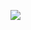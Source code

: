 [![](https://mermaid.ink/img/pako:eNp9VmtvmzAU_SuWp02blD7okj6YNCkEkrTd1qqPVRqZKgec4JXYyDZrs6r_fb7GpCGPfogCPuceru891_CME5FS7ONJLh6TjEiNbsIRR-j9exQSTdDF-A9NtEIfZ4aXq0-AqXI8laTIUHgRL5N-A4hQN464Znruo0sqleBoDwWlYpwq9dv3_dREmICKG8QB4Q-omySi5HoN7sXfBOFry2HcAzqVhUl4vgZHcSiSckY3CPbjbm-IbiThakLlGjyI75ik2_Fh3Mto8rCdcBpHf81zbe3WwLP4mmqdU8gMXdFCyNUEKU9H3JX_oqCSaGbqF_G0EIxDFx6ZztDt1TdE0lSagtKVjkSX8YJdt8OLR7jqyEJpZKA9CmuMqhGGLGgNVX2BoOXWNEPHBrknFbIxvgfx0LtmXG5WNvJD4C83tRmXvCJbEo5AoG57Mzh1qxvj-hC37IlmLEmye-2QjfEDiG-YpinwaKC3FYZ26w1brWwesLc1Tm2PrfM-oDs6zoR4WGk2gKplEqrQ-1pgo94Z6FUOZXzaVFILD99Ly9iocG7rms4Y31ZZwN7a1fIs2FOmb44oFKVTqpAdg5yMzYkEjK6HdnaQqaKkRFO1d1uk8D_CZvkr6lpKxegqJRIGoNVwjMADSvCmSgAUS6tY16KUCUUTIZGxjyP1vc0MMIijDLZQrAMcZ-jVD-u5nC6lSOy4O0YPwNCBP0nOllO1B3jkwNvCDF1aQ1Et3Hdw9ESTEsqxPAP1boA4WCU2zF5vCpjDVWbT1PXeFhlU7BvJplNrAAuf2mduh4bbIfiduhx-CM0mjDbwM4cNKIeT1SRYOdxxzoBzvlYWa-GLQiHBX53gbHmt5znMR5IT6I3to7mW5qgFhl0O6QS5Ex5NWJ7777pReNj3WkpL8UD9d17Q7h8duNudR5bqzD8onr40FOrBqCWCKOgdvkpEx-32yboEbuEZlTPCUvOGf7Y1wjozszvCvrlM6YSUudn_iL8YKim1uJ7zBPtalrSFpSinGfYnJFfmrrTTEDJiXjSzxWpB-C8hZnWIucX-M37C_kHb293vdDonx_vtE8_zOp0WnmPf-9zZ9Y6Ovc7-8VH7wDs8bL-08D-rsL9rKDRlWsjv1TeJ_TR5-Q9BksY3?type=png)](https://mermaid.live/edit#pako:eNp9VmtvmzAU_SuWp02blD7okj6YNCkEkrTd1qqPVRqZKgec4JXYyDZrs6r_fb7GpCGPfogCPuceru891_CME5FS7ONJLh6TjEiNbsIRR-j9exQSTdDF-A9NtEIfZ4aXq0-AqXI8laTIUHgRL5N-A4hQN464Znruo0sqleBoDwWlYpwq9dv3_dREmICKG8QB4Q-omySi5HoN7sXfBOFry2HcAzqVhUl4vgZHcSiSckY3CPbjbm-IbiThakLlGjyI75ik2_Fh3Mto8rCdcBpHf81zbe3WwLP4mmqdU8gMXdFCyNUEKU9H3JX_oqCSaGbqF_G0EIxDFx6ZztDt1TdE0lSagtKVjkSX8YJdt8OLR7jqyEJpZKA9CmuMqhGGLGgNVX2BoOXWNEPHBrknFbIxvgfx0LtmXG5WNvJD4C83tRmXvCJbEo5AoG57Mzh1qxvj-hC37IlmLEmye-2QjfEDiG-YpinwaKC3FYZ26w1brWwesLc1Tm2PrfM-oDs6zoR4WGk2gKplEqrQ-1pgo94Z6FUOZXzaVFILD99Ly9iocG7rms4Y31ZZwN7a1fIs2FOmb44oFKVTqpAdg5yMzYkEjK6HdnaQqaKkRFO1d1uk8D_CZvkr6lpKxegqJRIGoNVwjMADSvCmSgAUS6tY16KUCUUTIZGxjyP1vc0MMIijDLZQrAMcZ-jVD-u5nC6lSOy4O0YPwNCBP0nOllO1B3jkwNvCDF1aQ1Et3Hdw9ESTEsqxPAP1boA4WCU2zF5vCpjDVWbT1PXeFhlU7BvJplNrAAuf2mduh4bbIfiduhx-CM0mjDbwM4cNKIeT1SRYOdxxzoBzvlYWa-GLQiHBX53gbHmt5znMR5IT6I3to7mW5qgFhl0O6QS5Ex5NWJ7777pReNj3WkpL8UD9d17Q7h8duNudR5bqzD8onr40FOrBqCWCKOgdvkpEx-32yboEbuEZlTPCUvOGf7Y1wjozszvCvrlM6YSUudn_iL8YKim1uJ7zBPtalrSFpSinGfYnJFfmrrTTEDJiXjSzxWpB-C8hZnWIucX-M37C_kHb293vdDonx_vtE8_zOp0WnmPf-9zZ9Y6Ovc7-8VH7wDs8bL-08D-rsL9rKDRlWsjv1TeJ_TR5-Q9BksY3)